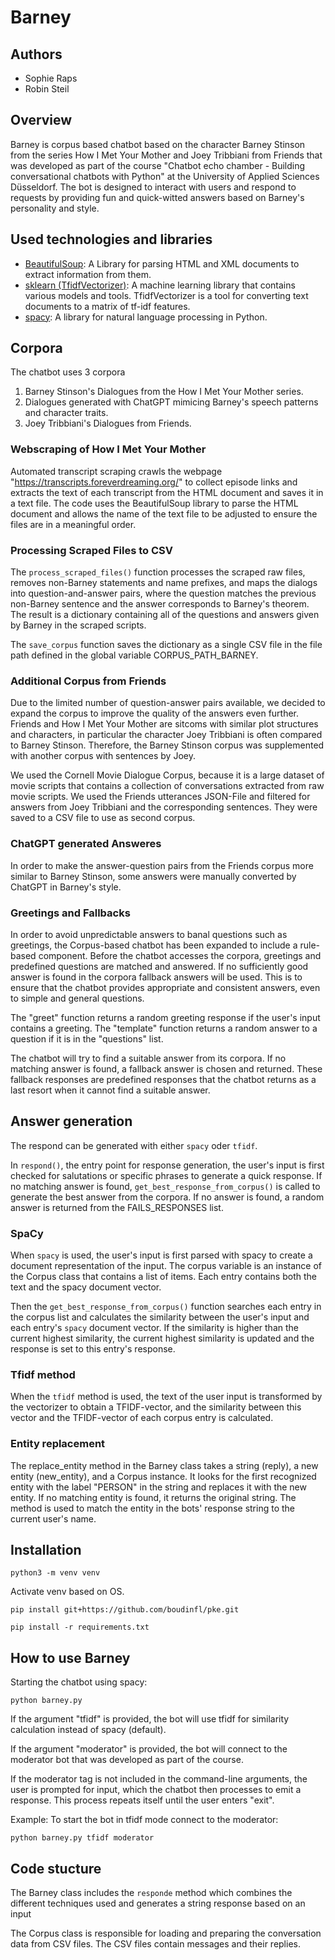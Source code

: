# Barney

## Authors

- Sophie Raps
- Robin Steil

## Overview

Barney is corpus based chatbot based on the character Barney Stinson from the series How I Met Your Mother and Joey Tribbiani from Friends that was developed as part of the course "Chatbot echo chamber - Building conversational chatbots with Python" at the University of Applied Sciences Düsseldorf. The bot is designed to interact with users and respond to requests by providing fun and quick-witted answers based on Barney's personality and style.

## Used technologies and libraries

- [BeautifulSoup](https://www.crummy.com/software/BeautifulSoup/bs4/doc/): A Library for parsing HTML and XML documents to extract information from them.
- [sklearn (TfidfVectorizer)](https://scikit-learn.org/stable/): A machine learning library that contains various models and tools. TfidfVectorizer is a tool for converting text documents to a matrix of tf-idf features.
- [spacy](https://spacy.io/): A library for natural language processing in Python.

## Corpora

The chatbot uses 3 corpora

1. Barney Stinson's Dialogues from the How I Met Your Mother series.
2. Dialogues generated with ChatGPT mimicing Barney's speech patterns and character traits.
3. Joey Tribbiani's Dialogues from Friends.

### Webscraping of How I Met Your Mother

Automated transcript scraping crawls the webpage "https://transcripts.foreverdreaming.org/" to collect episode links and extracts the text of each transcript from the HTML document and saves it in a text file. The code uses the BeautifulSoup library to parse the HTML document and allows the name of the text file to be adjusted to ensure the files are in a meaningful order.

### Processing Scraped Files to CSV

The `process_scraped_files()` function processes the scraped raw files, removes non-Barney statements and name prefixes, and maps the dialogs into question-and-answer pairs, where the question matches the previous non-Barney sentence and the answer corresponds to Barney's theorem. The result is a dictionary containing all of the questions and answers given by Barney in the scraped scripts.

The `save_corpus` function saves the dictionary as a single CSV file in the file path defined in the global variable CORPUS_PATH_BARNEY.

### Additional Corpus from Friends

Due to the limited number of question-answer pairs available, we decided to expand the corpus to improve the quality of the answers even further.
Friends and How I Met Your Mother are sitcoms with similar plot structures and characters, in particular the character Joey Tribbiani is often compared to Barney Stinson. Therefore, the Barney Stinson corpus was supplemented with another corpus with sentences by Joey.

We used the Cornell Movie Dialogue Corpus, because it is a large dataset of movie scripts that contains a collection of conversations extracted from raw movie scripts. We used the Friends utterances JSON-File and filtered for answers from Joey Tribbiani and the corresponding sentences. They were saved to a CSV file to use as second corpus.

### ChatGPT generated Answeres

In order to make the answer-question pairs from the Friends corpus more similar to Barney Stinson, some answers were manually converted by ChatGPT in Barney's style. 

### Greetings and Fallbacks

In order to avoid unpredictable answers to banal questions such as greetings, the Corpus-based chatbot has been expanded to include a rule-based component. Before the chatbot accesses the corpora, greetings and predefined questions are matched and answered. If no sufficiently good answer is found in the corpora fallback answers will be used. This is to ensure that the chatbot provides appropriate and consistent answers, even to simple and general questions.

The "greet" function returns a random greeting response if the user's input contains a greeting.
The "template" function returns a random answer to a question if it is in the "questions" list.

The chatbot will try to find a suitable answer from its corpora. If no matching answer is found, a fallback answer is chosen and returned. These fallback responses are predefined responses that the chatbot returns as a last resort when it cannot find a suitable answer.

## Answer generation

The respond can be generated with either `spacy` oder `tfidf`.

In `respond()`, the entry point for response generation, the user's input is first checked for salutations or specific phrases to generate a quick response. If no matching answer is found, `get_best_response_from_corpus()` is called to generate the best answer from the corpora. If no answer is found, a random answer is returned from the FAILS_RESPONSES list.

### SpaCy

When `spacy` is used, the user's input is first parsed with spacy to create a document representation of the input. The corpus variable is an instance of the Corpus class that contains a list of items. Each entry contains both the text and the spacy document vector.

Then the `get_best_response_from_corpus()` function searches each entry in the corpus list and calculates the similarity between the user's input and each entry's `spacy` document vector. If the similarity is higher than the current highest similarity, the current highest similarity is updated and the response is set to this entry's response.

### Tfidf method

When the `tfidf` method is used, the text of the user input is transformed by the vectorizer to obtain a TFIDF-vector, and the similarity between this vector and the TFIDF-vector of each corpus entry is calculated.

### Entity replacement

The replace_entity method in the Barney class takes a string (reply), a new entity (new_entity), and a Corpus instance. It looks for the first recognized entity with the label "PERSON" in the string and replaces it with the new entity. If no matching entity is found, it returns the original string. The method is used to match the entity in the bots' response string to the current user's name.

## Installation

```python3 -m venv venv```

Activate venv based on OS.

```pip install git+https://github.com/boudinfl/pke.git```

```pip install -r requirements.txt```

## How to use Barney

Starting the chatbot using spacy:

```
python barney.py 
```

If the argument "tfidf" is provided, the bot will use tfidf for similarity calculation instead of spacy (default).

If the argument "moderator" is provided, the bot will connect to the moderator bot that was developed as part of the course.

If the moderator tag is not included in the command-line arguments, the user is prompted for input, which the chatbot then processes to emit a response. This process repeats itself until the user enters "exit".

Example: To start the bot in tfidf mode connect to the moderator:

```
python barney.py tfidf moderator
```

## Code stucture

The Barney class includes the `responde` method which combines the different techniques used and generates a string response based on an input

The Corpus class is responsible for loading and preparing the conversation data from  CSV files. The CSV files contain messages and their replies.
